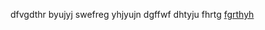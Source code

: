 dfvgdthr byujyj swefreg yhjyujn dgffwf dhtyju fhrtg <a href="https://www.pinterest.com/pin/981081100072182056/">fgrthyh</a>
